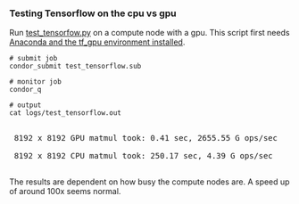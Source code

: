 
### Testing Tensorflow on the cpu vs gpu

Run [test\_tensorfow.py](test_tensorflow.py) on a compute node with a gpu.
This script first needs [Anaconda and the tf\_gpu environment installed](../../notes/ANACONDA.md).

```shell
# submit job
condor_submit test_tensorflow.sub

# monitor job
condor_q

# output 
cat logs/test_tensorflow.out
```
<pre>

 8192 x 8192 GPU matmul took: 0.41 sec, 2655.55 G ops/sec

 8192 x 8192 CPU matmul took: 250.17 sec, 4.39 G ops/sec

</pre>

The results are dependent on how busy the compute nodes are. A speed up of
around 100x seems normal. 

